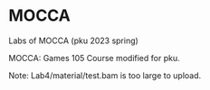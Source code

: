# MOCCA
Labs of MOCCA (pku 2023 spring)

MOCCA: Games 105 Course modified for pku.

Note: Lab4/material/test.bam is too large to upload.